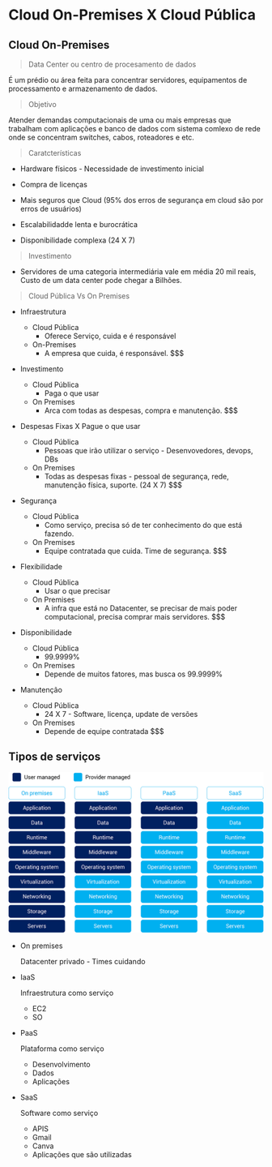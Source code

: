 # Cloud On-Premises X Cloud Pública

## Cloud On-Premises

> Data Center ou centro de procesamento de dados

É um prédio ou área feita para concentrar servidores, equipamentos de processamento e armazenamento de dados.

> Objetivo

Atender demandas computacionais de uma ou mais empresas que trabalham com aplicações e banco de dados com sistema comlexo de rede onde se concentram switches, cabos, roteadores e etc.

> Caratcterísticas

- Hardware físicos - Necessidade de investimento inicial

- Compra de licenças

- Mais seguros que Cloud (95% dos erros de segurança em cloud são por erros de usuários)

- Escalabilidadde lenta e burocrática

- Disponibilidade complexa (24 X 7)

> Investimento

- Servidores de uma categoria intermediária vale em média 20 mil reais, Custo de um data center pode chegar a Bilhões.

> Cloud Pública Vs On Premises

- Infraestrutura

    - Cloud Pública
        - Oferece Serviço, cuida e é responsável
    - On-Premises
        - A empresa que cuida, é responsável. $$$

- Investimento
    
    - Cloud Pública
        - Paga o que usar
    - On Premises
        - Arca com todas as despesas, compra e manutenção. $$$

- Despesas Fixas X Pague o que usar

    - Cloud Pública
        - Pessoas que irão utilizar o serviço - Desenvovedores, devops, DBs
    - On Premises
        - Todas as despesas fixas - pessoal de segurança, rede, manutenção física, suporte. (24 X 7) $$$

- Segurança

    - Cloud Pública
        - Como serviço, precisa só de ter conhecimento do que está fazendo.
    - On Premises
        - Equipe contratada que cuida. Time de segurança. $$$

- Flexibilidade

    - Cloud Pública
        - Usar o que precisar
    - On Premises
        - A infra que está no Datacenter, se precisar de mais poder computacional, precisa comprar mais servidores. $$$

- Disponibilidade

    - Cloud Pública
        - 99.9999%
    - On Premises
        - Depende de muitos fatores, mas busca os 99.9999%

- Manutenção

    - Cloud Pública
        - 24 X 7 - Software, licença, update de versões
    - On Premises
        - Depende de equipe contratada $$$

## Tipos de serviços

<div align="center">

![Grupo de Usuários](./images/services.png)

</div>

- On premises
    
    Datacenter privado - Times cuidando

- IaaS

    Infraestrutura como serviço
    - EC2
    - SO

- PaaS

    Plataforma como serviço
    - Desenvolvimento 
    - Dados 
    - Aplicações

- SaaS

    Software como serviço
    - APIS
    - Gmail
    - Canva
    - Aplicações que são utilizadas
 